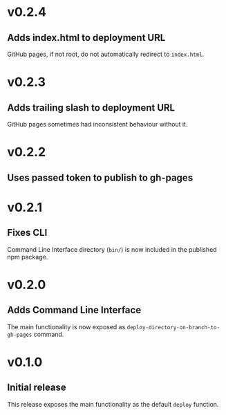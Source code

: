 # v0.2.4
## Adds index.html to deployment URL

GitHub pages, if not root, do not automatically redirect to `index.html`.

# v0.2.3
## Adds trailing slash to deployment URL

GitHub pages sometimes had inconsistent behaviour without it.

# v0.2.2
## Uses passed token to publish to gh-pages

# v0.2.1
## Fixes CLI

Command Line Interface directory (`bin/`) is now included in the published npm package.

# v0.2.0
## Adds Command Line Interface

The main functionality is now exposed as `deploy-directory-on-branch-to-gh-pages` command.

# v0.1.0
## Initial release

This release exposes the main functionality as the default `deploy` function.
